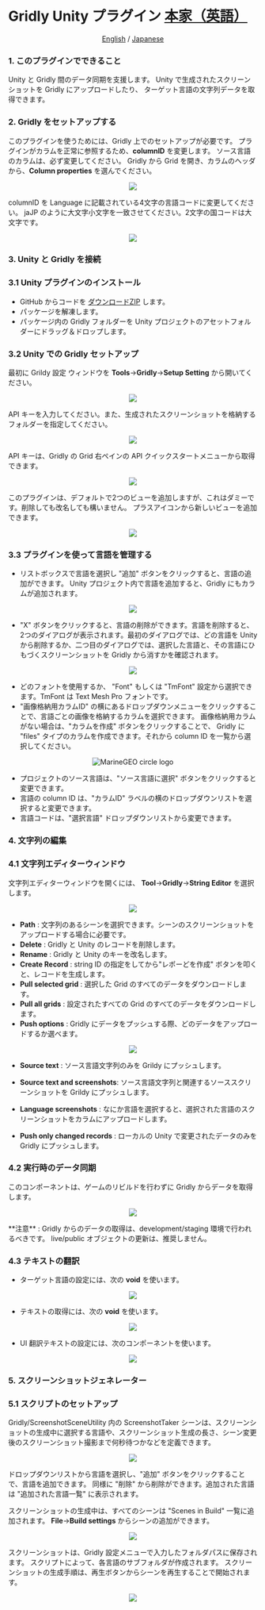 # Gridly Unity プラグイン <a href="https://github.com/gridly-spreadsheet-CMS/gridly-unity-plugin">本家（英語）</a>
<p align="center">
  <a href="README-en.md">English</a>
  / 
  <a href="README-ja.md">Japanese</a>
</p>

### 1. このプラグインでできること
Unity と Gridly 間のデータ同期を支援します。
Unity で生成されたスクリーンショットを Gridly にアップロードしたり、
ターゲット言語の文字列データを取得できます。

### 2. Gridly をセットアップする
このプラグインを使うためには、Gridly 上でのセットアップが必要です。
プラグインがカラムを正常に参照するため、**columnID** を変更します。
ソース言語のカラムは、必ず変更してください。
Gridly から Grid を開き、カラムのヘッダから、**Column properties** を選んでください。

<p align="center">
<img src="resources/column_properties.png"/>
</p>

columnID を Language に記載されている4文字の言語コードに変更してください。
jaJP のように大文字小文字を一致させてください。2文字の国コードは大文字です。

<p align="center">
<img src="resources/colId.png"/>
</p>

### 3. Unity と Gridly を接続
### 3.1 Unity プラグインのインストール
- GitHub からコードを <a href="https://github.com/nozomu-matsui/gridly-unity-plugin/archive/refs/heads/master.zip">ダウンロードZIP</a> します。
- パッケージを解凍します。
- パッケージ内の Gridly フォルダーを Unity プロジェクトのアセットフォルダーにドラッグ＆ドロップします。

### 3.2 Unity での Gridly セットアップ
最初に Grildy 設定 ウィンドウを
**Tools**->**Gridly**->**Setup Setting** から開いてください。
<p align="center">
<img src="resources/setup_setting.png"/>
</p>

API キーを入力してください。また、生成されたスクリーンショットを格納するフォルダーを指定してください。
<p align="center">
<img src="resources/setup_setting_mw.png"/>
</p>

API キーは、Gridly の Grid 右ペインの API クイックスタートメニューから取得できます。

<p align="center">
<img src="resources/api_quick_start.png"/>
</p>

このプラグインは、デフォルトで2つのビューを追加しますが、これはダミーです。削除しても改名しても構いません。
プラスアイコンから新しいビューを追加できます。
<p align="center">
<img src="resources/add_new_view.png"/>
</p>

### 3.3 プラグインを使って言語を管理する
* リストボックスで言語を選択し "追加" ボタンをクリックすると、言語の追加ができます。
Unity プロジェクト内で言語を追加すると、Gridly にもカラムが追加されます。
<p align="center">
<img src="resources/lang_selectLang.png"/>
</p>

* "X" ボタンをクリックすると、言語の削除ができます。言語を削除すると、2つのダイアログが表示されます。最初のダイアログでは、どの言語を Unity から削除するか、二つ目のダイアログでは、選択した言語と、その言語にひもづくスクリーンショットを Gridly から消すかを確認されます。
<p align="center">
<img src="resources/lang_deleteLang.png"/>
</p>

* どのフォントを使用するか、 "Font" もしくは "TmFont" 設定から選択できます。TmFont は Text Mesh Pro フォントです。
* "画像格納用カラムID" の横にあるドロップダウンメニューをクリックすることで、言語ごとの画像を格納するカラムを選択できます。
画像格納用カラムがない場合は、"カラムを作成" ボタンをクリックすることで、 Gridly に "files" タイプのカラムを作成できます。それから column ID を一覧から選択してください。


<p align="center">
<img src="resources/langScreenshotColId.png" alt="MarineGEO circle logo"/>
</p>

  

* プロジェクトのソース言語は、"ソース言語に選択" ボタンをクリックすると変更できます。
* 言語の column ID は、"カラムID" ラベルの横のドロップダウンリストを選択すると変更できます。
* 言語コードは、"選択言語" ドロップダウンリストから変更できます。

### 4. 文字列の編集
### 4.1 文字列エディターウィンドウ
文字列エディターウィンドウを開くには、 **Tool**->**Gridly**->**String Editor** を選択します。
<p align="center">
<img src="resources/str_editor.png" />
</p>
  
* **Path** : 文字列のあるシーンを選択できます。シーンのスクリーンショットをアップロードする場合に必要です。
* **Delete** : Gridly と Unity のレコードを削除します。
* **Rename** : Gridly と Unity のキーを改名します。  
* **Create Record** : string ID の指定をしてから"レポーどを作成" ボタンを叩くと、レコードを生成します。
* **Pull selected grid** : 選択した Grid のすべてのデータをダウンロードします。
* **Pull all grids** : 設定されたすべての Grid のすべてのデータをダウンロードします。
* **Push options** : Gridly にデータをプッシュする際、どのデータをアップロードするか選べます。

<p align="center">
<img src="resources/str_push_options.png" />
</p>    

* **Source text** : ソース言語文字列のみを Grildy にプッシュします。
* **Source text and screenshots**: ソース言語文字列と関連するソーススクリーンショットを Grildy にプッシュします。
* **Language screenshots** : なにか言語を選択すると、選択された言語のスクリーンショットをカラムにアップロードします。

* **Push only changed records** : ローカルの Unity で変更されたデータのみを Gridly にプッシュします。

### 4.2 実行時のデータ同期
このコンポーネントは、ゲームのリビルドを行わずに Gridly からデータを取得します。
<p align="center">
<img src="resources/str_sync.png" />
</p>    
**注意** : Gridly からのデータの取得は、development/staging 環境で行われるべきです。
live/public オブジェクトの更新は、推奨しません。

### 4.3 テキストの翻訳
+ ターゲット言語の設定には、次の **void** を使います。
<p align="center">
<img src="resources/str_set_target.png" />
</p>  

+ テキストの取得には、次の **void** を使います。
<p align="center">
<img src="resources/str_set_lang.png" />
</p>    

+ UI 翻訳テキストの設定には、次のコンポーネントを使います。
<p align="center">
<img src="resources/str_translate_text.png" />
</p>    

### 5. スクリーンショットジェネレーター
### 5.1 スクリプトのセットアップ
Gridly/ScreenshotSceneUtility 内の ScreenshotTaker シーンは、スクリーンショットの生成中に選択する言語や、スクリーンショット生成の長さ、シーン変更後のスクリーンショット撮影まで何秒待つかなどを定義できます。
<p align="center">
<img src="resources/st_script.png" />
</p>    

ドロップダウンリストから言語を選択し、"追加" ボタンをクリックすることで、言語を追加できます。
同様に "削除" から削除ができます。追加された言語は "追加された言語一覧" に表示されます。

スクリーンショットの生成中は、すべてのシーンは "Scenes in Build" 一覧に追加されます。
**File**->**Build settings** からシーンの追加ができます。
<p align="center">
<img src="resources/st_build_settings.png" />
</p>    

スクリーンショットは、Gridly 設定メニューで入力したフォルダパスに保存されます。
スクリプトによって、各言語のサブフォルダが作成されます。
スクリーンショットの生成手順は、再生ボタンからシーンを再生することで開始されます。
<p align="center">
<img src="resources/st_play.png" />
</p>    
